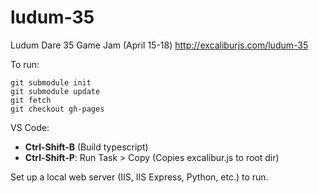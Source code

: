 # ludum-35
Ludum Dare 35 Game Jam (April 15-18) http://excaliburjs.com/ludum-35

To run:

```
git submodule init
git submodule update
git fetch
git checkout gh-pages
```

VS Code:

- **Ctrl-Shift-B** (Build typescript)
- **Ctrl-Shift-P**: Run Task > Copy (Copies excalibur.js to root dir)

Set up a local web server (IIS, IIS Express, Python, etc.) to run.
